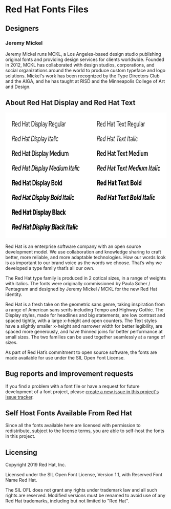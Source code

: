 # Red Hat Fonts Files

## Designers

### Jeremy Mickel

Jeremy Mickel runs MCKL, a Los Angeles-based design studio publishing original fonts and providing design services for clients worldwide. Founded in 2012, MCKL has collaborated with design studios, corporations, and social organizations around the world to produce custom typeface and logo solutions. Mickel's work has been recognized by the Type Directors Club and the AIGA, and he has taught at RISD and the Minneapolis College of Art and Design.


## About Red Hat Display and Red Hat Text

<img src='type-specimen@2x.png' width='752' height='393' />

Red Hat is an enterprise software company with an open source development model. We use collaboration and knowledge sharing to craft better, more reliable, and more adaptable technologies. How our words look is as important to our brand voice as the words we choose. That’s why we developed a type family that’s all our own.

The Red Hat type family is produced in 2 optical sizes, in a range of weights with italics. The fonts were originally commissioned by Paula Scher / Pentagram and designed by Jeremy Mickel / MCKL for the new Red Hat identity.

Red Hat is a fresh take on the geometric sans genre, taking inspiration from a range of American sans serifs including Tempo and Highway Gothic. The Display styles, made for headlines and big statements, are low contrast and spaced tightly, with a large x-height and open counters. The Text styles have a slightly smaller x-height and narrower width for better legibility, are spaced more generously, and have thinned joins for better performance at small sizes. The two families can be used together seamlessly at a range of sizes.

As part of Red Hat’s commitment to open source software, the fonts are made available for use under the SIL Open Font License.

## Bug reports and improvement requests

If you find a problem with a font file or have a request for future development of a font project, please [create a new issue in this project's issue tracker](https://github.com/RedHatOfficial/RedHatFont/issues).

## Self Host Fonts Available From Red Hat

Since all the fonts available here are licensed with permission to redistribute, subject to the license terms, you are able to self-host the fonts in this project.

## Licensing

Copyright 2019 Red Hat, Inc.

Licensed under the SIL Open Font License, Version 1.1, with Reserved Font Name Red Hat. 

The SIL OFL does not grant any rights under trademark law and all such rights are reserved. Modified versions must be renamed to avoid use of any Red Hat trademarks, including but not limited to "Red Hat".
